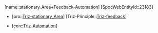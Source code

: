﻿---
type: TrizContradiction
aliases:
- stationary_Area+Feedback-Automation
license: CC BY-SA 4.0
copyright: https://github.com/SpocWeb
IsDeleted: false
IsReadOnly: false
Confidential: public
tags: 
- Triz/Contradiction
---
[name::stationary_Area+Feedback-Automation]
[SpocWebEntityId::23183]
+ [pro::[Triz-stationary_Area](tech/Triz/Parameter/Triz-stationary_Area.md)]
[Triz-Principle::[Triz-feedback](tech/Triz/Sub/Triz-feedback.md)]
- [con::[Triz-Automation](tech/Triz/Parameter/Triz-Automation.md)]

